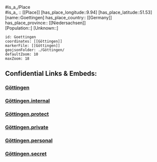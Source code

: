 ﻿---
location: [51.53,9.94] 
mapzoom: [7,12] 
mapmarker: city 
type: City
tags:
- geo/City


SpocWebEntityId: 30678
isDeleted: false
confidential: public

---
#is_a_/Place  
#is_a_ :: [[Place]] 
[has_place_longitude::9.94] 
[has_place_latitude::51.53] 
[name::Goettingen] 
has_place_country:: [[Germany]]  
has_place_province:: [[Niedersachsen]]  
[Population::] 
[Unknown::] 


```leaflet
id: Goettingen
coordinates: [[Göttingen]] 
markerFile: [[Göttingen]] 
geojsonFolder: ./Göttingen/
defaultZoom: 10 
maxZoom: 18
```


## Confidential Links & Embeds: 

### [Göttingen](/_public/Earth/Continent/Europe/Europe~Central/Germany/Germany~West/Niedersachsen/counties~Niedersachsen/Göttingen.md) 

### [Göttingen.internal](/_internal/Earth/Continent/Europe/Europe~Central/Germany/Germany~West/Niedersachsen/counties~Niedersachsen/Göttingen.internal.md) 

### [Göttingen.protect](/_protect/Earth/Continent/Europe/Europe~Central/Germany/Germany~West/Niedersachsen/counties~Niedersachsen/Göttingen.protect.md) 

### [Göttingen.private](/_private/Earth/Continent/Europe/Europe~Central/Germany/Germany~West/Niedersachsen/counties~Niedersachsen/Göttingen.private.md) 

### [Göttingen.personal](/_personal/Earth/Continent/Europe/Europe~Central/Germany/Germany~West/Niedersachsen/counties~Niedersachsen/Göttingen.personal.md) 

### [Göttingen.secret](/_secret/Earth/Continent/Europe/Europe~Central/Germany/Germany~West/Niedersachsen/counties~Niedersachsen/Göttingen.secret.md) 
